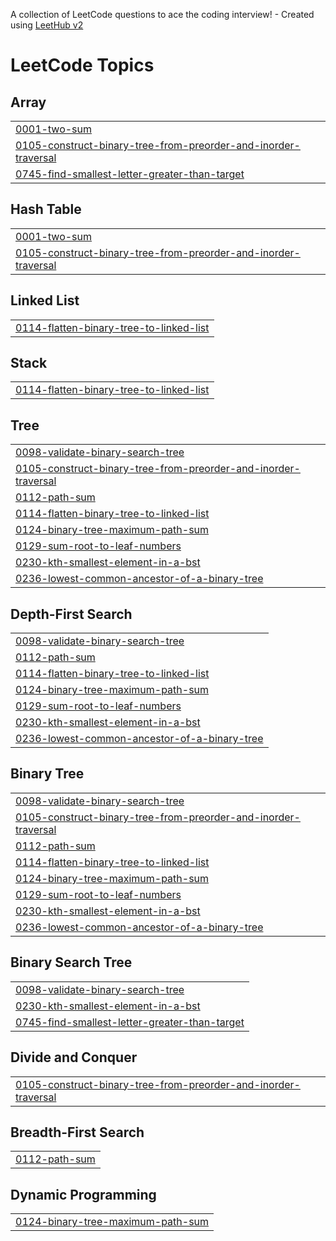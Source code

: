 A collection of LeetCode questions to ace the coding interview! - Created using [LeetHub v2](https://github.com/arunbhardwaj/LeetHub-2.0)
<!---LeetCode Topics Start-->
# LeetCode Topics
## Array
|  |
| ------- |
| [0001-two-sum](https://github.com/Twix-Akshat/Leetcode-DSA_Java/tree/master/0001-two-sum) |
| [0105-construct-binary-tree-from-preorder-and-inorder-traversal](https://github.com/Twix-Akshat/Leetcode-DSA_Java/tree/master/0105-construct-binary-tree-from-preorder-and-inorder-traversal) |
| [0745-find-smallest-letter-greater-than-target](https://github.com/Twix-Akshat/Leetcode-DSA_Java/tree/master/0745-find-smallest-letter-greater-than-target) |
## Hash Table
|  |
| ------- |
| [0001-two-sum](https://github.com/Twix-Akshat/Leetcode-DSA_Java/tree/master/0001-two-sum) |
| [0105-construct-binary-tree-from-preorder-and-inorder-traversal](https://github.com/Twix-Akshat/Leetcode-DSA_Java/tree/master/0105-construct-binary-tree-from-preorder-and-inorder-traversal) |
## Linked List
|  |
| ------- |
| [0114-flatten-binary-tree-to-linked-list](https://github.com/Twix-Akshat/Leetcode-DSA_Java/tree/master/0114-flatten-binary-tree-to-linked-list) |
## Stack
|  |
| ------- |
| [0114-flatten-binary-tree-to-linked-list](https://github.com/Twix-Akshat/Leetcode-DSA_Java/tree/master/0114-flatten-binary-tree-to-linked-list) |
## Tree
|  |
| ------- |
| [0098-validate-binary-search-tree](https://github.com/Twix-Akshat/Leetcode-DSA_Java/tree/master/0098-validate-binary-search-tree) |
| [0105-construct-binary-tree-from-preorder-and-inorder-traversal](https://github.com/Twix-Akshat/Leetcode-DSA_Java/tree/master/0105-construct-binary-tree-from-preorder-and-inorder-traversal) |
| [0112-path-sum](https://github.com/Twix-Akshat/Leetcode-DSA_Java/tree/master/0112-path-sum) |
| [0114-flatten-binary-tree-to-linked-list](https://github.com/Twix-Akshat/Leetcode-DSA_Java/tree/master/0114-flatten-binary-tree-to-linked-list) |
| [0124-binary-tree-maximum-path-sum](https://github.com/Twix-Akshat/Leetcode-DSA_Java/tree/master/0124-binary-tree-maximum-path-sum) |
| [0129-sum-root-to-leaf-numbers](https://github.com/Twix-Akshat/Leetcode-DSA_Java/tree/master/0129-sum-root-to-leaf-numbers) |
| [0230-kth-smallest-element-in-a-bst](https://github.com/Twix-Akshat/Leetcode-DSA_Java/tree/master/0230-kth-smallest-element-in-a-bst) |
| [0236-lowest-common-ancestor-of-a-binary-tree](https://github.com/Twix-Akshat/Leetcode-DSA_Java/tree/master/0236-lowest-common-ancestor-of-a-binary-tree) |
## Depth-First Search
|  |
| ------- |
| [0098-validate-binary-search-tree](https://github.com/Twix-Akshat/Leetcode-DSA_Java/tree/master/0098-validate-binary-search-tree) |
| [0112-path-sum](https://github.com/Twix-Akshat/Leetcode-DSA_Java/tree/master/0112-path-sum) |
| [0114-flatten-binary-tree-to-linked-list](https://github.com/Twix-Akshat/Leetcode-DSA_Java/tree/master/0114-flatten-binary-tree-to-linked-list) |
| [0124-binary-tree-maximum-path-sum](https://github.com/Twix-Akshat/Leetcode-DSA_Java/tree/master/0124-binary-tree-maximum-path-sum) |
| [0129-sum-root-to-leaf-numbers](https://github.com/Twix-Akshat/Leetcode-DSA_Java/tree/master/0129-sum-root-to-leaf-numbers) |
| [0230-kth-smallest-element-in-a-bst](https://github.com/Twix-Akshat/Leetcode-DSA_Java/tree/master/0230-kth-smallest-element-in-a-bst) |
| [0236-lowest-common-ancestor-of-a-binary-tree](https://github.com/Twix-Akshat/Leetcode-DSA_Java/tree/master/0236-lowest-common-ancestor-of-a-binary-tree) |
## Binary Tree
|  |
| ------- |
| [0098-validate-binary-search-tree](https://github.com/Twix-Akshat/Leetcode-DSA_Java/tree/master/0098-validate-binary-search-tree) |
| [0105-construct-binary-tree-from-preorder-and-inorder-traversal](https://github.com/Twix-Akshat/Leetcode-DSA_Java/tree/master/0105-construct-binary-tree-from-preorder-and-inorder-traversal) |
| [0112-path-sum](https://github.com/Twix-Akshat/Leetcode-DSA_Java/tree/master/0112-path-sum) |
| [0114-flatten-binary-tree-to-linked-list](https://github.com/Twix-Akshat/Leetcode-DSA_Java/tree/master/0114-flatten-binary-tree-to-linked-list) |
| [0124-binary-tree-maximum-path-sum](https://github.com/Twix-Akshat/Leetcode-DSA_Java/tree/master/0124-binary-tree-maximum-path-sum) |
| [0129-sum-root-to-leaf-numbers](https://github.com/Twix-Akshat/Leetcode-DSA_Java/tree/master/0129-sum-root-to-leaf-numbers) |
| [0230-kth-smallest-element-in-a-bst](https://github.com/Twix-Akshat/Leetcode-DSA_Java/tree/master/0230-kth-smallest-element-in-a-bst) |
| [0236-lowest-common-ancestor-of-a-binary-tree](https://github.com/Twix-Akshat/Leetcode-DSA_Java/tree/master/0236-lowest-common-ancestor-of-a-binary-tree) |
## Binary Search Tree
|  |
| ------- |
| [0098-validate-binary-search-tree](https://github.com/Twix-Akshat/Leetcode-DSA_Java/tree/master/0098-validate-binary-search-tree) |
| [0230-kth-smallest-element-in-a-bst](https://github.com/Twix-Akshat/Leetcode-DSA_Java/tree/master/0230-kth-smallest-element-in-a-bst) |
| [0745-find-smallest-letter-greater-than-target](https://github.com/Twix-Akshat/Leetcode-DSA_Java/tree/master/0745-find-smallest-letter-greater-than-target) |
## Divide and Conquer
|  |
| ------- |
| [0105-construct-binary-tree-from-preorder-and-inorder-traversal](https://github.com/Twix-Akshat/Leetcode-DSA_Java/tree/master/0105-construct-binary-tree-from-preorder-and-inorder-traversal) |
## Breadth-First Search
|  |
| ------- |
| [0112-path-sum](https://github.com/Twix-Akshat/Leetcode-DSA_Java/tree/master/0112-path-sum) |
## Dynamic Programming
|  |
| ------- |
| [0124-binary-tree-maximum-path-sum](https://github.com/Twix-Akshat/Leetcode-DSA_Java/tree/master/0124-binary-tree-maximum-path-sum) |
<!---LeetCode Topics End-->